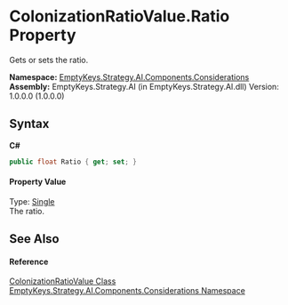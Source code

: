 # ColonizationRatioValue.Ratio Property 
 

Gets or sets the ratio.

**Namespace:**&nbsp;<a href="N_EmptyKeys_Strategy_AI_Components_Considerations">EmptyKeys.Strategy.AI.Components.Considerations</a><br />**Assembly:**&nbsp;EmptyKeys.Strategy.AI (in EmptyKeys.Strategy.AI.dll) Version: 1.0.0.0 (1.0.0.0)

## Syntax

**C#**<br />
``` C#
public float Ratio { get; set; }
```


#### Property Value
Type: <a href="http://msdn2.microsoft.com/en-us/library/3www918f" target="_blank">Single</a><br />The ratio.

## See Also


#### Reference
<a href="T_EmptyKeys_Strategy_AI_Components_Considerations_ColonizationRatioValue">ColonizationRatioValue Class</a><br /><a href="N_EmptyKeys_Strategy_AI_Components_Considerations">EmptyKeys.Strategy.AI.Components.Considerations Namespace</a><br />